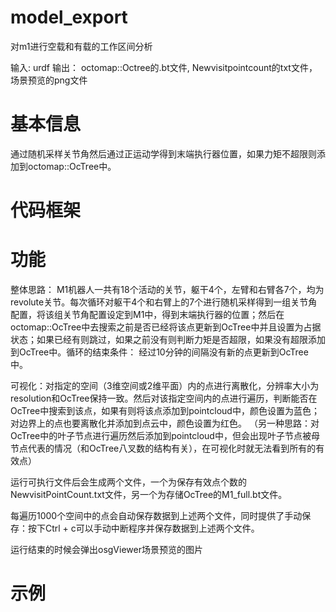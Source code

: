 # model_export
对m1进行空载和有载的工作区间分析

输入: urdf
输出： octomap::Octree的.bt文件, Newvisitpointcount的txt文件，场景预览的png文件

# 基本信息
通过随机采样关节角然后通过正运动学得到末端执行器位置，如果力矩不超限则添加到octomap::OcTree中。

# 代码框架



# 功能
整体思路： M1机器人一共有18个活动的关节，躯干4个，左臂和右臂各7个，均为revolute关节。每次循环对躯干4个和右臂上的7个进行随机采样得到一组关节角配置，将该组关节角配置设定到M1中，得到末端执行器的位置；然后在octomap::OcTree中去搜索之前是否已经将该点更新到OcTree中并且设置为占据状态；如果已经有则跳过，如果之前没有则判断力矩是否超限，如果没有超限添加到OcTree中。循环的结束条件： 经过10分钟的间隔没有新的点更新到OcTree中。

可视化：对指定的空间（3维空间或2维平面）内的点进行离散化，分辨率大小为resolution和OcTree保持一致。然后对该指定空间内的点进行遍历，判断能否在OcTree中搜索到该点，如果有则将该点添加到pointcloud中，颜色设置为蓝色；对边界上的点也要离散化并添加到点云中，颜色设置为红色。
（另一种思路：对OcTree中的叶子节点进行遍历然后添加到pointcloud中，但会出现叶子节点被母节点代表的情况（和OcTree八叉数的结构有关），在可视化时就无法看到所有的有效点）


运行可执行文件后会生成两个文件，一个为保存有效点个数的NewvisitPointCount.txt文件，另一个为存储OcTree的M1_full.bt文件。

每遍历1000个空间中的点会自动保存数据到上述两个文件，同时提供了手动保存：按下Ctrl + c可以手动中断程序并保存数据到上述两个文件。

运行结束的时候会弹出osgViewer场景预览的图片

# 示例


